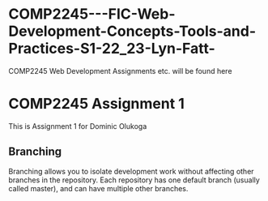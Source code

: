# COMP2245---FIC-Web-Development-Concepts-Tools-and-Practices-S1-22_23-Lyn-Fatt-
COMP2245 Web Development Assignments etc. will be found here

# COMP2245 Assignment 1
This is Assignment 1 for Dominic Olukoga

## Branching
Branching allows you to isolate development work without
affecting other branches in the repository. Each repository
has one default branch (usually called master), and can have
multiple other branches.